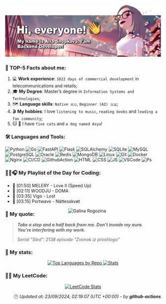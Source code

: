 [![My banner](https://raw.githubusercontent.com/BeautifulDirt/BeautifulDirt/main/img/new_banner.png)](https://github.com/BeautifulDirt)

### 👩 TOP-5 Facts about me:
1. 💻 **Work experience**: `1022 days of commercial development` in telecommunications and retails;
2. 🎓 **My Degree**: Master’s degree in `Information Systems and Technologies`;
3. 🗺 **Language skills**: `Native 🇷🇺`, `Beginner (A2) 🇬🇧`; 
4. 🎬 **My hobbies**: I love `listening to music`, `reading books` and `leading a fan community`;
5. 🐱 🐶 I have `five cats` and `a dog named Asya`!

### :hammer_and_wrench: Languages and Tools: 
<img src="https://img.shields.io/badge/python-c96379?style=flat&logo=python&logoColor=24232d" title="Python[work]" alt="Python"/> <img src="https://img.shields.io/badge/golang-c96379?style=flat&logo=go&logoColor=24232d" title="Go[study]" alt="Go"/> <img src="https://img.shields.io/badge/fastapi-c96379?style=flat&logo=fastapi&logoColor=24232d" title="FastAPI[work]" alt="FastAPI"/> <img src="https://img.shields.io/badge/flask-c96379?style=flat&logo=flask&logoColor=24232d" title="Flask[work]" alt="Flask"/> <img src="https://img.shields.io/badge/sqlalchemy-c96379?style=flat&logo=sqlalchemy&logoColor=24232d" title="SQLAlchemy[work]" alt="SQLAlchemy"/> <img src="https://img.shields.io/badge/sqlite-c96379?style=flat&logo=sqlite&logoColor=24232d" title="SQLite[work-sql-request]" alt="SQLite"/> <img src="https://img.shields.io/badge/mysql-c96379?style=flat&logo=mysql&logoColor=24232d" title="MySQL[work-sql-request]" alt="MySQL"/> <img src="https://img.shields.io/badge/postgresql-c96379?style=flat&logo=postgresql&logoColor=24232d" title="PostgreSQL[work]" alt="PostgreSQL"/> <img src="https://img.shields.io/badge/oracle-c96379?style=flat&logo=oracle&logoColor=24232d" title="Oracle[work-sql-request]" alt="Oracle"/> <img src="https://img.shields.io/badge/redis-c96379?style=flat&logo=redis&logoColor=24232d" title="Redis[work]" alt="Redis"/> <img src="https://img.shields.io/badge/mongodb-c96379?style=flat&logo=mongodb&logoColor=24232d" title="MongoDB[work]" alt="MongoDB"/> <img src="https://img.shields.io/badge/linux-c96379?style=flat&logo=linux&logoColor=24232d" title="Linux[work]" alt="Linux"/> <img src="https://img.shields.io/badge/git-c96379?style=flat&logo=git&logoColor=24232d" title="Git[work]" alt="Git"/> <img src="https://img.shields.io/badge/docker-c96379?style=flat&logo=docker&logoColor=24232d" title="Docker[work]" alt="Docker"/> <img src="https://img.shields.io/badge/nginx-c96379?style=flat&logo=nginx&logoColor=24232d" title="Nginx[work]" alt="Nginx"/> <img src="https://img.shields.io/badge/CI%2FCD-c96379?style=flat&logo=gitlab&logoColor=24232d" title="CI/CD[work]" alt="CI/CD"/> <img src="https://img.shields.io/badge/GithubAction-c96379?style=flat&logo=github&logoColor=24232d" title="GithubAction[stady]" alt="GithubAction"/> <img src="https://img.shields.io/badge/html-c96379?style=flat&logo=html5&logoColor=24232d" title="HTML[study]" alt="HTML"/> <img src="https://img.shields.io/badge/css-c96379?style=flat&logo=css3&logoColor=24232d" title="CSS[study]" alt="CSS"/> <img src="https://img.shields.io/badge/javascript-c96379?style=flat&logo=javascript&logoColor=24232d" title="JS[study]" alt="JS"/> <img src="https://img.shields.io/badge/VSCode-c96379?style=flat&logo=Visual%20Studio%20Code&logoColor=24232d" title="VSCode[work]" alt="VSCode"/> <img src="https://img.shields.io/badge/Photoshop-c96379?style=flat&logo=Adobe%20Photoshop&logoColor=24232d" title="Photoshop[work]" alt="Ps"/>


### 👩‍💻🎧 My Playlist of the Day for Coding:

 - 🎵 [01:50] MELERY - Love II (Speed Up)
 - 🎵 [02:11] WOODJU - DOMA
 - 🎵 [03:35] Vigo - Lost
 - 🎵 [03:15] Portwave - Nättesskvøt

 <img alt="Galina Rogozina" src="https://raw.githubusercontent.com/BeautifulDirt/BeautifulDirt/main/img/animation.gif" align="right" width="300"/>

### 💬 My quote:

> ***Take a step and a half back from me. Don't invade my aura. \
> You're interfering with my work.***
>  
> *Serial "Sled": 2138 episode "Zvonok iz proshlogo"*

### 📝 My stats:

<p align="center">
<a href="https://github.com/BeautifulDirt">
  <img alt="Top Languages by Repo" height="180em" src="https://github-profile-summary-cards.vercel.app/api/cards/repos-per-language?username=BeautifulDirt&theme=dracula"/>
  <img alt="Stats" height="180em" src="https://github-profile-summary-cards.vercel.app/api/cards/stats?username=BeautifulDirt&theme=dracula"/>
</a>
</p>

### 👩‍💻 My LeetCode:

<p align="center">
<a href="https://leetcode.com/BeautifulDirt/">
  <img alt="LeetCode Stats" height="300em" src="https://leetcard.jacoblin.cool/BeautifulDirt?theme=nord&font=Noto%20Sans%20Saurashtra&ext=activity"/>
</a>
</p>

<p align="right">
 🕐 <i>Updated at: 23/09/2024, 02:19:07 (UTC +00:00) - by <strong>github-actions</strong></i>
</p>
